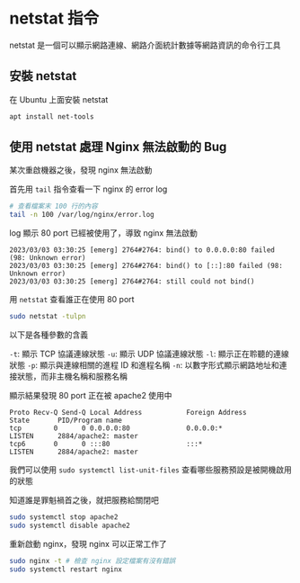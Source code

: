 # netstat 指令

netstat 是一個可以顯示網路連線、網路介面統計數據等網路資訊的命令行工具

## 安裝 netstat

在 Ubuntu 上面安裝 netstat

```bash
apt install net-tools
```

## 使用 netstat 處理 Nginx 無法啟動的 Bug

某次重啟機器之後，發現 nginx 無法啟動

首先用 `tail` 指令查看一下 nginx 的 error log

```bash
# 查看檔案末 100 行的內容
tail -n 100 /var/log/nginx/error.log
```

log 顯示 80 port 已經被使用了，導致 nginx 無法啟動

```plaintext
2023/03/03 03:30:25 [emerg] 2764#2764: bind() to 0.0.0.0:80 failed (98: Unknown error)
2023/03/03 03:30:25 [emerg] 2764#2764: bind() to [::]:80 failed (98: Unknown error)
2023/03/03 03:30:25 [emerg] 2764#2764: still could not bind()
```

用 `netstat` 查看誰正在使用 80 port

```bash
sudo netstat -tulpn
```

以下是各種參數的含義

`-t`: 顯示 TCP 協議連線狀態
`-u`: 顯示 UDP 協議連線狀態
`-l`: 顯示正在聆聽的連線狀態
`-p`: 顯示與連線相關的進程 ID 和進程名稱
`-n`: 以數字形式顯示網路地址和連接狀態，而非主機名稱和服務名稱

顯示結果發現 80 port 正在被 apache2 使用中

```plaintext
Proto Recv-Q Send-Q Local Address           Foreign Address         State       PID/Program name
tcp        0      0 0.0.0.0:80              0.0.0.0:*               LISTEN      2884/apache2: master
tcp6       0      0 :::80                   :::*                    LISTEN      2884/apache2: master
```

我們可以使用 `sudo systemctl list-unit-files` 查看哪些服務預設是被開機啟用的狀態

知道誰是罪魁禍首之後，就把服務給關閉吧

```bash
sudo systemctl stop apache2
sudo systemctl disable apache2
```

重新啟動 nginx，發現 nginx 可以正常工作了

```bash
sudo nginx -t # 檢查 nginx 設定檔案有沒有錯誤
sudo systemctl restart nginx
```
